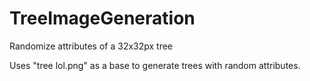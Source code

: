 # TreeImageGeneration
Randomize attributes of a 32x32px tree

Uses "tree lol.png" as a base to generate trees with random attributes.
